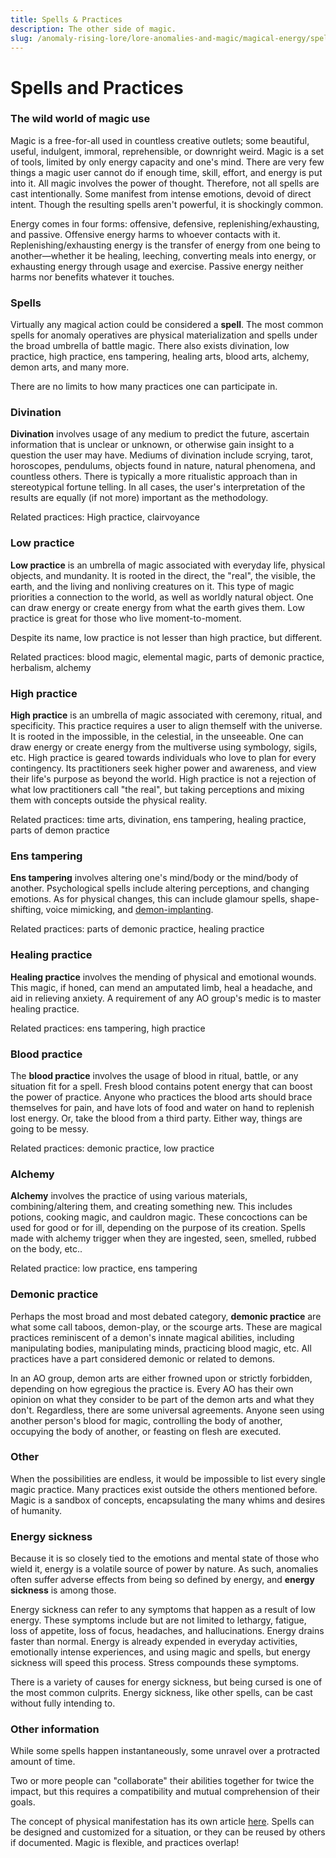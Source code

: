 ```yaml
---
title: Spells & Practices
description: The other side of magic.
slug: /anomaly-rising-lore/lore-anomalies-and-magic/magical-energy/spells-and-practices
---
```


# Spells and Practices

### The wild world of magic use

Magic is a free-for-all used in countless creative outlets; some beautiful, useful, indulgent, immoral, reprehensible, or downright weird. Magic is a set of tools, limited by only energy capacity and one's mind. There are very few things a magic user cannot do if enough time, skill, effort, and energy is put into it. All magic involves the power of thought. Therefore, not all spells are cast intentionally. Some manifest from intense emotions, devoid of direct intent. Though the resulting spells aren't powerful, it is shockingly common.

Energy comes in four forms: offensive, defensive, replenishing/exhausting, and passive. Offensive energy harms to whoever contacts with it. Replenishing/exhausting energy is the transfer of energy from one being to another—whether it be healing, leeching, converting meals into energy, or exhausting energy through usage and exercise. Passive energy neither harms nor benefits whatever it touches.

### Spells

Virtually any magical action could be considered a **spell**. The most common spells for anomaly operatives are physical materialization and spells under the broad umbrella of battle magic. There also exists divination, low practice, high practice, ens tampering, healing arts, blood arts, alchemy, demon arts, and many more.

There are no limits to how many practices one can participate in.

### Divination

**Divination** involves usage of any medium to predict the future, ascertain information that is unclear or unknown, or otherwise gain insight to a question the user may have. Mediums of divination include scrying, tarot, horoscopes, pendulums, objects found in nature, natural phenomena, and countless others. There is typically a more ritualistic approach than in stereotypical fortune telling. In all cases, the user's interpretation of the results are equally (if not more) important as the methodology.

Related practices: High practice, clairvoyance

### Low practice

**Low practice** is an umbrella of magic associated with everyday life, physical objects, and mundanity. It is rooted in the direct, the "real", the visible, the earth, and the living and nonliving creatures on it. This type of magic priorities a connection to the world, as well as worldly natural object. One can draw energy or create energy from what the earth gives them. Low practice is great for those who live moment-to-moment.

Despite its name, low practice is not lesser than high practice, but different.

Related practices: blood magic, elemental magic, parts of demonic practice, herbalism, alchemy

### High practice

**High practice** is an umbrella of magic associated with ceremony, ritual, and specificity. This practice requires a user to align themself with the universe. It is rooted in the impossible, in the celestial, in the unseeable. One can draw energy or create energy from the multiverse using symbology, sigils, etc. High practice is geared towards individuals who love to plan for every contingency. Its practitioners seek higher power and awareness, and view their life's purpose as beyond the world. High practice is not a rejection of what low practitioners call "the real", but taking perceptions and mixing them with concepts outside the physical reality.

Related practices: time arts, divination, ens tampering, healing practice, parts of demon practice

### Ens tampering

**Ens tampering** involves altering one's mind/body or the mind/body of another. Psychological spells include altering perceptions, and changing emotions. As for physical changes, this can include glamour spells, shape-shifting, voice mimicking, and [demon-implanting](/docs/anomaly-rising-lore/lore-anomalies-and-magic/anomalies/anomaly-demons).

Related practices: parts of demonic practice, healing practice

### Healing practice

**Healing practice** involves the mending of physical and emotional wounds. This magic, if honed, can mend an amputated limb, heal a headache, and aid in relieving anxiety. A requirement of any AO group's medic is to master healing practice.

Related practices: ens tampering, high practice

### Blood practice

The **blood practice** involves the usage of blood in ritual, battle, or any situation fit for a spell. Fresh blood contains potent energy that can boost the power of practice. Anyone who practices the blood arts should brace themselves for pain, and have lots of food and water on hand to replenish lost energy. Or, take the blood from a third party. Either way, things are going to be messy.

Related practices: demonic practice, low practice

### Alchemy

**Alchemy** involves the practice of using various materials, combining/altering them, and creating something new. This includes potions, cooking magic, and cauldron magic. These concoctions can be used for good or for ill, depending on the purpose of its creation. Spells made with alchemy trigger when they are ingested, seen, smelled, rubbed on the body, etc..

Related practice: low practice, ens tampering

### Demonic practice

Perhaps the most broad and most debated category, **demonic practice** are what some call taboos, demon-play, or the scourge arts. These are magical practices reminiscent of a demon's innate magical abilities, including manipulating bodies, manipulating minds, practicing blood magic, etc. All practices have a part considered demonic or related to demons.

In an AO group, demon arts are either frowned upon or strictly forbidden, depending on how egregious the practice is. Every AO has their own opinion on what they consider to be part of the demon arts and what they don't. Regardless, there are some universal agreements. Anyone seen using another person's blood for magic, controlling the body of another, occupying the body of another, or feasting on flesh are executed.

### Other

When the possibilities are endless, it would be impossible to list every single magic practice. Many practices exist outside the others mentioned before. Magic is a sandbox of concepts, encapsulating the many whims and desires of humanity.

### Energy sickness

Because it is so closely tied to the emotions and mental state of those who wield it, energy is a volatile source of power by nature. As such, anomalies often suffer adverse effects from being so defined by energy, and **energy sickness** is among those.

Energy sickness can refer to any symptoms that happen as a result of low energy. These symptoms include but are not limited to lethargy, fatigue, loss of appetite, loss of focus, headaches, and hallucinations. Energy drains faster than normal. Energy is already expended in everyday activities, emotionally intense experiences, and using magic and spells, but energy sickness will speed this process. Stress compounds these symptoms.

There is a variety of causes for energy sickness, but being cursed is one of the most common culprits. Energy sickness, like other spells, can be cast without fully intending to.

### Other information

While some spells happen instantaneously, some unravel over a protracted amount of time.

Two or more people can "collaborate" their abilities together for twice the impact, but this requires a compatibility and mutual comprehension of their goals.

The concept of physical manifestation has its own article [here](/docs/anomaly-rising-lore/lore-anomalies-and-magic/magical-energy/physical-manifestation).
Spells can be designed and customized for a situation, or they can be reused by others if documented. Magic is flexible, and practices overlap!
